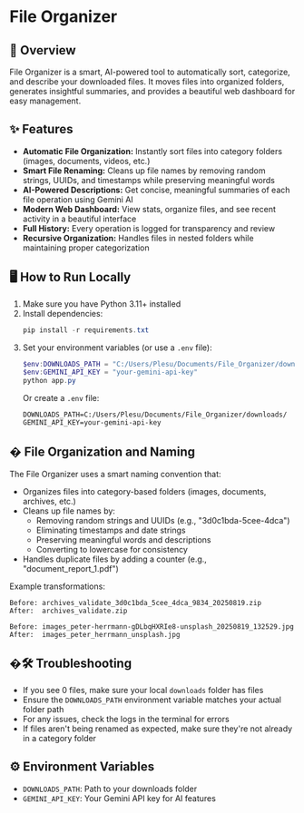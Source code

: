 # File Organizer

## 🚀 Overview
File Organizer is a smart, AI-powered tool to automatically sort, categorize, and describe your downloaded files. It moves files into organized folders, generates insightful summaries, and provides a beautiful web dashboard for easy management.

## ✨ Features
- **Automatic File Organization:** Instantly sort files into category folders (images, documents, videos, etc.)
- **Smart File Renaming:** Cleans up file names by removing random strings, UUIDs, and timestamps while preserving meaningful words
- **AI-Powered Descriptions:** Get concise, meaningful summaries of each file operation using Gemini AI
- **Modern Web Dashboard:** View stats, organize files, and see recent activity in a beautiful interface
- **Full History:** Every operation is logged for transparency and review
- **Recursive Organization:** Handles files in nested folders while maintaining proper categorization

## 🖥️ How to Run Locally
1. Make sure you have Python 3.11+ installed
2. Install dependencies:
   ```powershell
   pip install -r requirements.txt
   ```
3. Set your environment variables (or use a `.env` file):
   ```powershell
   $env:DOWNLOADS_PATH = "C:/Users/Plesu/Documents/File_Organizer/downloads/"
   $env:GEMINI_API_KEY = "your-gemini-api-key"
   python app.py
   ```
   Or create a `.env` file:
   ```
   DOWNLOADS_PATH=C:/Users/Plesu/Documents/File_Organizer/downloads/
   GEMINI_API_KEY=your-gemini-api-key
   ```

## � File Organization and Naming
The File Organizer uses a smart naming convention that:
- Organizes files into category-based folders (images, documents, archives, etc.)
- Cleans up file names by:
  - Removing random strings and UUIDs (e.g., "3d0c1bda-5cee-4dca")
  - Eliminating timestamps and date strings
  - Preserving meaningful words and descriptions
  - Converting to lowercase for consistency
- Handles duplicate files by adding a counter (e.g., "document_report_1.pdf")

Example transformations:
```
Before: archives_validate_3d0c1bda_5cee_4dca_9834_20250819.zip
After:  archives_validate.zip

Before: images_peter-herrmann-gDLbqHXRIe8-unsplash_20250819_132529.jpg
After:  images_peter_herrmann_unsplash.jpg
```

## �🛠️ Troubleshooting
- If you see 0 files, make sure your local `downloads` folder has files
- Ensure the `DOWNLOADS_PATH` environment variable matches your actual folder path
- For any issues, check the logs in the terminal for errors
- If files aren't being renamed as expected, make sure they're not already in a category folder

## ⚙️ Environment Variables
- `DOWNLOADS_PATH`: Path to your downloads folder
- `GEMINI_API_KEY`: Your Gemini API key for AI features

